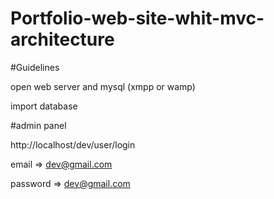 # Portfolio-web-site-whit-mvc-architecture

#Guidelines 

open web server and mysql (xmpp or wamp)

import database 

#admin panel 

http://localhost/dev/user/login

email => dev@gmail.com

password => dev@gmail.com

